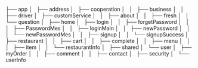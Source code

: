 ├── app
│   ├── address
│   ├── cooperation
│   │   ├── business
│   │   ├── driver
│   ├── customService
│   │   ├── about
│   │   ├── fresh
│   │   └── question
│   ├── home
│   ├── login
│   │   ├── forgetPassword
│   │   │   ├── PasswordMes
│   │   ├── loginMain
│   │   ├── newPassword
│   │   │   └── newPasswordMes
│   │   ├── signup
│   │   └── signupSuccess
│   ├── restaurant
│   │   ├── cart
│   │   ├── complete
│   │   ├── menu
│   │   │   ├── item
│   │   └── restaurantInfo
│   ├── shared
│   └── user
│       ├── myOrder
│       │   ├── comment
│       │   ├── contact
│       ├── security
│       └── userInfo
